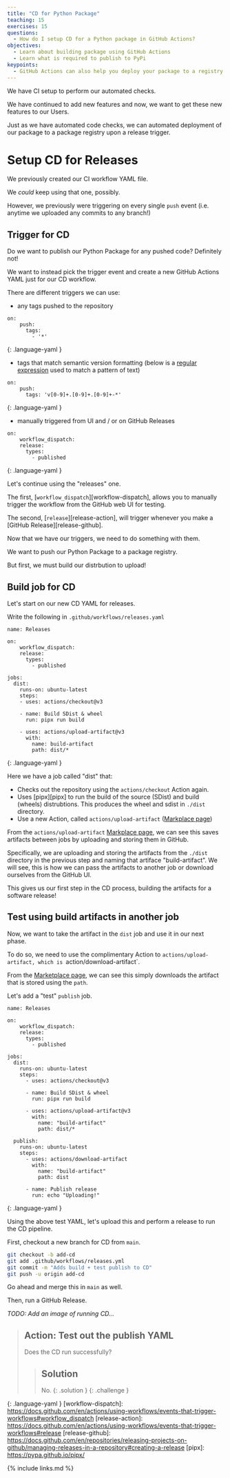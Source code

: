 ```yaml
---
title: "CD for Python Package"
teaching: 15
exercises: 15
questions:
  - How do I setup CD for a Python package in GitHub Actions?
objectives:
  - Learn about building package using GitHub Actions 
  - Learn what is required to publish to PyPi
keypoints:
  - GitHub Actions can also help you deploy your package to a registry for distribution.
---
```


We have CI setup to perform our automated checks.

We have continued to add new features and now, we want to get these new features to our Users.

Just as we have automated code checks, we can automated deployment of our package to a package registry upon a release trigger.

# Setup CD for Releases

We previously created our CI workflow YAML file.

We _could_ keep using that one, possibly.

However, we previously were triggering on every single `push` event
(i.e. anytime we uploaded any commits to any branch!)

## Trigger for CD

Do we want to publish our Python Package for any pushed code? Definitely not!

We want to instead pick the trigger event
and create a new GitHub Actions YAML just for our CD workflow.

There are different triggers we can use:
* any tags pushed to the repository
~~~
on:
    push:
      tags:
        - '*'
~~~
{: .language-yaml }

* tags that match semantic version formatting (below is a [regular expression](https://regexlearn.com/learn/regex101) used to match a pattern of text)
~~~
on:
    push:
      tags: 'v[0-9]+.[0-9]+.[0-9]+-*'
~~~
{: .language-yaml }

* manually triggered from UI and / or on GitHub Releases
~~~
on:
    workflow_dispatch:
    release:
      types:
        - published
~~~
{: .language-yaml }

Let's continue using the "releases" one.

The first, [`workflow_dispatch`][workflow-dispatch], allows you to manually trigger the workflow from the GitHub web UI for testing.

The second, [`release`][release-action], will trigger whenever you make a [GitHub Release][release-github].

Now that we have our triggers, we need to do something with them.

We want to push our Python Package to a package registry.

But first, we must build our distrbution to upload!

## Build job for CD

Let's start on our new CD YAML for releases.

Write the following in `.github/workflows/releases.yaml`
~~~
name: Releases

on:
    workflow_dispatch:
    release:
      types:
        - published

jobs:
  dist:
    runs-on: ubuntu-latest
    steps:
    - uses: actions/checkout@v3

    - name: Build SDist & wheel
      run: pipx run build

    - uses: actions/upload-artifact@v3
      with:
        name: build-artifact
        path: dist/*
~~~
{: .language-yaml }

Here we have a job called "dist" that:
* Checks out the repository using the `actions/checkout` Action again.
* Uses [pipx][pipx] to run the build of the source (SDist) and build (wheels) distrubtions. This produces the wheel and sdist in `./dist` directory.
* Use a new Action, called `actions/upload-artifact` ([Markplace page](https://github.com/marketplace/actions/upload-a-build-artifact))

From the `actions/upload-artifact` [Markplace page](https://github.com/marketplace/actions/upload-a-build-artifact), we can see this saves artifacts between jobs by uploading and storing them in GitHub.

Specifically, we are uploading and storing the artifacts from the `./dist` directory in the previous step and naming that artiface "build-artifact". We will see, this is how we can pass the artifacts to another job or download ourselves from the GitHub UI.

This gives us our first step in the CD process, building the artifacts for a software release!

## Test using build artifacts in another job

Now, we want to take the artifact in the `dist` job and use it in our next phase.

To do so, we need to use the complimentary Action to `actions/upload-artifact, which is `action/download-artifact`.

From the [Marketplace page](https://github.com/marketplace/actions/download-a-build-artifact), we can see this simply downloads the artifact that is stored using the `path`.

Let's add a "test" `publish` job.

~~~
name: Releases

on:
    workflow_dispatch:
    release:
      types:
        - published

jobs:
  dist:
    runs-on: ubuntu-latest
    steps:
      - uses: actions/checkout@v3

      - name: Build SDist & wheel
        run: pipx run build

      - uses: actions/upload-artifact@v3
        with:
          name: "build-artifact"
          path: dist/*

  publish:
    runs-on: ubuntu-latest
    steps:
      - uses: actions/download-artifact
        with:
          name: "build-artifact"
          path: dist

      - name: Publish release
        run: echo "Uploading!"
~~~
{: .language-yaml }

Using the above test YAML, let's upload this and perform a release to run the CD pipeline.

First, checkout a new branch for CD from `main`.

```bash
git checkout -b add-cd
git add .github/workflows/releases.yml
git commit -m "Adds build + test publish to CD"
git push -u origin add-cd
```

Go ahead and merge this in `main` as well.

Then, run a GitHub Release.

*TODO: Add an image of running CD...*

> ## Action: Test out the publish YAML
>
> Does the CD run successfully?
>
> > ## Solution
> > No. 
> {: .solution }
{: .challenge }


{: .language-yaml }
[workflow-dispatch]: https://docs.github.com/en/actions/using-workflows/events-that-trigger-workflows#workflow_dispatch
[release-action]: https://docs.github.com/en/actions/using-workflows/events-that-trigger-workflows#release
[release-github]: https://docs.github.com/en/repositories/releasing-projects-on-github/managing-releases-in-a-repository#creating-a-release
[pipx]: https://pypa.github.io/pipx/

{% include links.md %}
